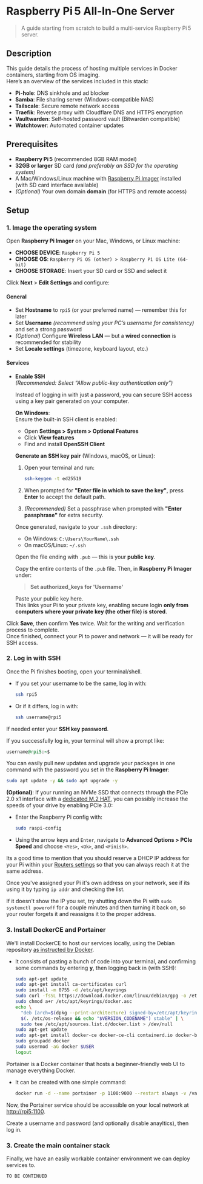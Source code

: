 # Raspberry Pi 5 All‑In‑One Server

> A guide starting from scratch to build a multi-service Raspberry Pi 5 server.

## Description

This guide details the process of hosting multiple services in Docker containers, starting from OS imaging.  
Here’s an overview of the services included in this stack:

- **Pi-hole**: DNS sinkhole and ad blocker  
- **Samba**: File sharing server (Windows-compatible NAS)  
- **Tailscale**: Secure remote network access  
- **Traefik**: Reverse proxy with Cloudflare DNS and HTTPS encryption  
- **Vaultwarden**: Self-hosted password vault (Bitwarden compatible)  
- **Watchtower**: Automated container updates  

## Prerequisites

- **Raspberry Pi 5** (recommended 8GB RAM model)
- **32GB or larger** SD card *(and preferably an SSD for the operating system)*  
- A Mac/Windows/Linux machine with [Raspberry Pi Imager](https://www.raspberrypi.com/software/) installed  
  (with SD card interface available)  
- *(Optional)* Your own domain **domain** (for HTTPS and remote access)

## Setup

### 1. Image the operating system

Open **Raspberry Pi Imager** on your Mac, Windows, or Linux machine:

- **CHOOSE DEVICE**: `Raspberry Pi 5`
- **CHOOSE OS**: `Raspberry Pi OS (other) > Raspberry Pi OS Lite (64-bit)`
- **CHOOSE STORAGE**: Insert your SD card or SSD and select it

Click **Next** > **Edit Settings** and configure:

#### General
- Set **Hostname** to `rpi5` (or your preferred name) — remember this for later
- Set **Username** *(recommend using your PC’s username for consistency)* and set a strong password
- *(Optional)* Configure **Wireless LAN** — but a **wired connection** is recommended for stability
- Set **Locale settings** (timezone, keyboard layout, etc.)

#### Services
- **Enable SSH**  
  *(Recommended: Select “Allow public-key authentication only”)*

  Instead of logging in with just a password, you can secure SSH access using a key pair generated on your computer.

  **On Windows**:  
  Ensure the built-in SSH client is enabled:  
  - Open **Settings > System > Optional Features**
  - Click **View features**
  - Find and install **OpenSSH Client**

  **Generate an SSH key pair** (Windows, macOS, or Linux):
  1. Open your terminal and run:
     
     ```bash
     ssh-keygen -t ed25519
     ```
  2. When prompted for **"Enter file in which to save the key"**, press **Enter** to accept the default path.
  3. *(Recommended)* Set a passphrase when prompted with **"Enter passphrase"** for extra security.

  Once generated, navigate to your `.ssh` directory:  
  - On Windows: `C:\Users\YourName\.ssh`  
  - On macOS/Linux: `~/.ssh`  

  Open the file ending with `.pub` — this is your **public key**.

  Copy the entire contents of the `.pub` file. Then, in **Raspberry Pi Imager** under:  
  > **Set authorized_keys for 'Username'**

  Paste your public key here.  
  This links your Pi to your private key, enabling secure login **only from computers where your private key (the other file) is stored**.

Click **Save**, then confirm **Yes** twice. Wait for the writing and verification process to complete.  
Once finished, connect your Pi to power and network — it will be ready for SSH access.

### 2. Log in with SSH

Once the Pi finishes booting, open your terminal/shell.

- If you set your username to be the same, log in with:
  
  ```bash
  ssh rpi5
  ```

- Or if it differs, log in with:

  ```bash
  ssh username@rpi5
  ```

If needed enter your **SSH key password**.

If you successfully log in, your terminal will show a prompt like:

  ```ruby
  username@rpi5:~$
  ```

You can easily pull new updates and upgrade your packages in one command with the password you set in the **Raspberry Pi Imager**:

  ```bash
  sudo apt update -y && sudo apt upgrade -y
  ```

**(Optional)**: If your running an NVMe SSD that connects through the PCIe 2.0 x1 interface with a [dedicated M.2 HAT](https://www.microcenter.com/product/671943/5), you can possibly increase the speeds of your drive by enabling PCIe 3.0:

  - Enter the Raspberry Pi config with:

      ```bash
      sudo raspi-config
      ```

  - Using the arrow keys and ```Enter```, navigate to **Advanced Options > PCIe Speed** and choose ```<Yes>```, ```<Ok>```, and ```<Finish>```.

Its a good time to mention that you should reserve a DHCP IP address for your Pi within your [Routers settings](http://192.168.1.1/) so that you can always reach it at the same address.

Once you've assigned your Pi it's own address on your network, see if its using it by typing ```ip addr``` and checking the list.

If it doesn't show the IP you set, try shutting down the Pi with ```sudo systemctl poweroff``` for a couple minutes and then turning it back on, so your router forgets it and reassigns it to the proper address.

### 3. Install DockerCE and Portainer

We'll install DockerCE to host our services locally, using the Debian repository [as instructed by Docker](https://docs.docker.com/engine/install/debian/).

- It consists of pasting a bunch of code into your terminal, and confirming some commands by entering **y**, then logging back in (with SSH):

  ```bash
  sudo apt-get update
  sudo apt-get install ca-certificates curl
  sudo install -m 0755 -d /etc/apt/keyrings
  sudo curl -fsSL https://download.docker.com/linux/debian/gpg -o /etc/apt/keyrings/docker.asc
  sudo chmod a+r /etc/apt/keyrings/docker.asc
  echo \
    "deb [arch=$(dpkg --print-architecture) signed-by=/etc/apt/keyrings/docker.asc] https://download.docker.com/linux/debian \
    $(. /etc/os-release && echo "$VERSION_CODENAME") stable" | \
    sudo tee /etc/apt/sources.list.d/docker.list > /dev/null
  sudo apt-get update
  sudo apt-get install docker-ce docker-ce-cli containerd.io docker-buildx-plugin docker-compose-plugin
  sudo groupadd docker
  sudo usermod -aG docker $USER
  logout
  ```
Portainer is a Docker container that hosts a beginner-friendly web UI to manage everything Docker.

- It can be created with one simple command:

  ```bash
  docker run -d --name portainer -p 1100:9000 --restart always -v /var/run/docker.sock:/var/run/docker.sock -v portainer:/data portainer/portainer-ce:lts
  ```

Now, the Portainer service should be accessible on your local network at [http://rpi5:1100](http://rpi5:1100).

Create a username and password (and optionally disable anayltics), then log in. 

### 3. Create the main container stack

Finally, we have an easily workable container environment we can deploy services to.

```TO BE CONTINUED ```
